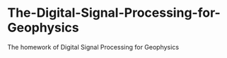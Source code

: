 # The-Digital-Signal-Processing-for-Geophysics
The homework of Digital Signal Processing for Geophysics
